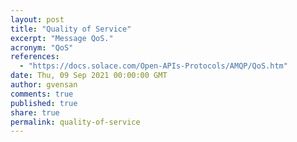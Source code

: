 ```yaml
---
layout: post
title: "Quality of Service"
excerpt: "Message QoS."
acronym: "QoS"
references:
  - "https://docs.solace.com/Open-APIs-Protocols/AMQP/QoS.htm"
date: Thu, 09 Sep 2021 00:00:00 GMT
author: gvensan
comments: true
published: true
share: true
permalink: quality-of-service
---
```

